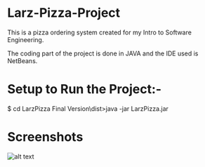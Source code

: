 # Larz-Pizza-Project

This is a pizza ordering system created for my Intro to Software Engineering.

The coding part of the project is done in JAVA and the IDE used is NetBeans. 

# Setup to Run the Project:-
$ cd LarzPizza Final Version\dist>java -jar LarzPizza.jar

# Screenshots

![alt text](C:\Users\HP\Desktop)

